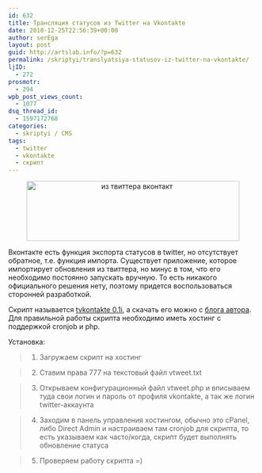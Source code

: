 ```yaml
---
id: 632
title: Трансляция статусов из Twitter на Vkontakte
date: 2010-12-25T22:56:39+00:00
author: serEga
layout: post
guid: http://artslab.info/?p=632
permalink: /skriptyi/translyatsiya-statusov-iz-twitter-na-vkontakte/
ljID:
  - 272
prosmotr:
  - 294
wpb_post_views_count:
  - 1077
dsq_thread_id:
  - 1597172768
categories:
  - skriptyi / CMS
tags:
  - twitter
  - vkontakte
  - скрипт
---
```

<p style="text-align: left;">
  <center>
    <img class="aligncenter" title="vtweet" src="http://googledrive.com/host/0B9lHVSSSdxdxd0hjdUdmRzY3Tjg/vtweet.jpg" alt="из твиттера вконтакт" width="430" height="121" />
  </center>
</p>

Вконтакте есть функция экспорта статусов в twitter, но отсутствует обратное, т.е. функция импорта. Существует приложение, которое импортирует обновления из твиттера, но минус в том, что его необходимо постоянно запускать вручную. То есть никакого официального решения нету, поэтому придется воспользоваться сторонней разработкой.

Скрипт называется [tvkontakte 0.1i](http://kichrum.org.ua/combine-vkontakte-twitter-php-17-07-2009.html), а скачать его можно с [блога автора](http://kichrum.org.ua/combine-vkontakte-twitter-php-17-07-2009.html/vtweet-2). Для правильной работы скрипта необходимо иметь хостинг с поддержкой cronjob и php.

Установка:

> 1. Загружаем скрипт на хостинг

> 2. Ставим права 777 на текстовый файл vtweet.txt

> 3. Открываем конфигурационный файл vtweet.php и вписываем туда свои логин и пароль от профиля vkontakte, а так же логин twitter-аккаунта

> 4. Заходим в панель управления хостингом, обычно это cPanel, либо Direct Admin и настраиваем там cronjob для скрипта, то есть указываем как часто/когда, скрипт будет выполнять обновление статуса

> 5. Проверяем работу скрипта =)